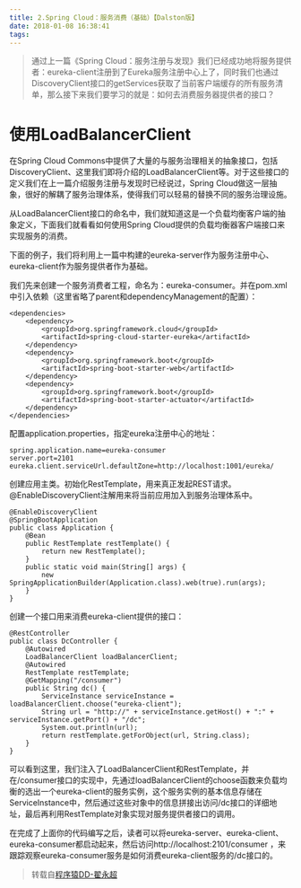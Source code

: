 ```yaml
---
title: 2.Spring Cloud：服务消费（基础）【Dalston版】
date: 2018-01-08 16:38:41
tags:
---
```

> 通过上一篇《Spring Cloud：服务注册与发现》我们已经成功地将服务提供者：eureka-client注册到了Eureka服务注册中心上了，同时我们也通过DiscoveryClient接口的getServices获取了当前客户端缓存的所有服务清单，那么接下来我们要学习的就是：如何去消费服务器提供者的接口？

# 使用LoadBalancerClient

在Spring Cloud Commons中提供了大量的与服务治理相关的抽象接口，包括DiscoveryClient、这里我们即将介绍的LoadBalancerClient等。对于这些接口的定义我们在上一篇介绍服务注册与发现时已经说过，Spring Cloud做这一层抽象，很好的解耦了服务治理体系，使得我们可以轻易的替换不同的服务治理设施。

从LoadBalancerClient接口的命名中，我们就知道这是一个负载均衡客户端的抽象定义，下面我们就看看如何使用Spring Cloud提供的负载均衡器客户端接口来实现服务的消费。

下面的例子，我们将利用上一篇中构建的eureka-server作为服务注册中心、eureka-client作为服务提供者作为基础。

我们先来创建一个服务消费者工程，命名为：eureka-consumer。并在pom.xml中引入依赖（这里省略了parent和dependencyManagement的配置）：

```
<dependencies>
    <dependency>
        <groupId>org.springframework.cloud</groupId>
        <artifactId>spring-cloud-starter-eureka</artifactId>
    </dependency>
    <dependency>
        <groupId>org.springframework.boot</groupId>
        <artifactId>spring-boot-starter-web</artifactId>
    </dependency>
    <dependency>
        <groupId>org.springframework.boot</groupId>
        <artifactId>spring-boot-starter-actuator</artifactId>
    </dependency>
</dependencies>
```

配置application.properties，指定eureka注册中心的地址：

```
spring.application.name=eureka-consumer
server.port=2101
eureka.client.serviceUrl.defaultZone=http://localhost:1001/eureka/
```

创建应用主类。初始化RestTemplate，用来真正发起REST请求。@EnableDiscoveryClient注解用来将当前应用加入到服务治理体系中。

```
@EnableDiscoveryClient
@SpringBootApplication
public class Application {
    @Bean
    public RestTemplate restTemplate() {
        return new RestTemplate();
    }
    public static void main(String[] args) {
        new SpringApplicationBuilder(Application.class).web(true).run(args);
    }
}
```

创建一个接口用来消费eureka-client提供的接口：

```
@RestController
public class DcController {
    @Autowired
    LoadBalancerClient loadBalancerClient;
    @Autowired
    RestTemplate restTemplate;
    @GetMapping("/consumer")
    public String dc() {
        ServiceInstance serviceInstance = loadBalancerClient.choose("eureka-client");
        String url = "http://" + serviceInstance.getHost() + ":" + serviceInstance.getPort() + "/dc";
        System.out.println(url);
        return restTemplate.getForObject(url, String.class);
    }
}
```

可以看到这里，我们注入了LoadBalancerClient和RestTemplate，并在/consumer接口的实现中，先通过loadBalancerClient的choose函数来负载均衡的选出一个eureka-client的服务实例，这个服务实例的基本信息存储在ServiceInstance中，然后通过这些对象中的信息拼接出访问/dc接口的详细地址，最后再利用RestTemplate对象实现对服务提供者接口的调用。

在完成了上面你的代码编写之后，读者可以将eureka-server、eureka-client、eureka-consumer都启动起来，然后访问http://localhost:2101/consumer ，来跟踪观察eureka-consumer服务是如何消费eureka-client服务的/dc接口的。

> 转载自[程序猿DD-翟永超](http://blog.didispace.com/)
